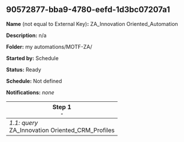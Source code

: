 ## 90572877-bba9-4780-eefd-1d3bc07207a1

**Name** (not equal to External Key)**:** ZA_Innovation Oriented_Automation


**Description:** n/a

**Folder:** my automations/MOTF-ZA/

**Started by:** Schedule

**Status:** Ready

**Schedule:** Not defined

**Notifications:** _none_


| Step 1<br>_<small>-</small>_ |
| --- |
| _1.1: query_<br>ZA_Innovation Oriented_CRM_Profiles |
